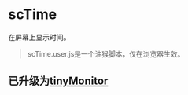 # scTime

在屏幕上显示时间。

> scTime.user.js是一个油猴脚本，仅在浏览器生效。

## 已升级为[tinyMonitor](../tinyMonitor/README_CN.md)